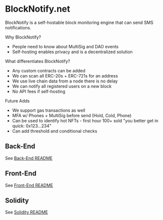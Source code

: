 # BlockNotify.net

BlockNotify is a self-hostable block monitoring engine that can send SMS notifications.

Why BlockNotify? 
- People need to know about MultiSig and DAO events
- Self-hosting enables privacy and is a decentralized solution

What differentiates BlockNotify?
- Any custom contracts can be added
- We can scan all ERC-20s + ERC-721s for an address
- We use live chain data from a node there is no delay
- We can notify all registered users on a new block
- No API fees if self-hosting

Future Adds
- We support gas transactions as well
- MFA w/ Phones + MultiSig before send (Hold, Cold, Phone)
- Can be used to identify hot NFTs - first hour 100+ sold "you better get in quick: 0x123...234"
- Can add threshold and conditional checks

## Back-End

See [Back-End README](backend/README.md)

## Front-End

See [Front-End README](frontend/README.md)

## Solidity

See [Solidity README](solidity/README.md)
